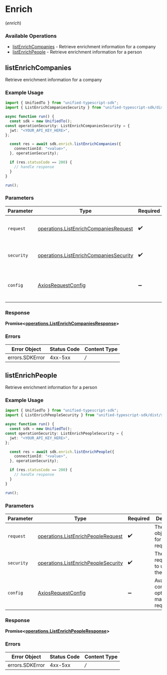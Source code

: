 # Enrich
(*enrich*)

### Available Operations

* [listEnrichCompanies](#listenrichcompanies) - Retrieve enrichment information for a company
* [listEnrichPeople](#listenrichpeople) - Retrieve enrichment information for a person

## listEnrichCompanies

Retrieve enrichment information for a company

### Example Usage

```typescript
import { UnifiedTo } from "unified-typescript-sdk";
import { ListEnrichCompaniesSecurity } from "unified-typescript-sdk/dist/sdk/models/operations";

async function run() {
  const sdk = new UnifiedTo();
const operationSecurity: ListEnrichCompaniesSecurity = {
  jwt: "<YOUR_API_KEY_HERE>",
};

  const res = await sdk.enrich.listEnrichCompanies({
    connectionId: "<value>",
  }, operationSecurity);

  if (res.statusCode == 200) {
    // handle response
  }
}

run();
```

### Parameters

| Parameter                                                                                            | Type                                                                                                 | Required                                                                                             | Description                                                                                          |
| ---------------------------------------------------------------------------------------------------- | ---------------------------------------------------------------------------------------------------- | ---------------------------------------------------------------------------------------------------- | ---------------------------------------------------------------------------------------------------- |
| `request`                                                                                            | [operations.ListEnrichCompaniesRequest](../../sdk/models/operations/listenrichcompaniesrequest.md)   | :heavy_check_mark:                                                                                   | The request object to use for the request.                                                           |
| `security`                                                                                           | [operations.ListEnrichCompaniesSecurity](../../sdk/models/operations/listenrichcompaniessecurity.md) | :heavy_check_mark:                                                                                   | The security requirements to use for the request.                                                    |
| `config`                                                                                             | [AxiosRequestConfig](https://axios-http.com/docs/req_config)                                         | :heavy_minus_sign:                                                                                   | Available config options for making requests.                                                        |


### Response

**Promise<[operations.ListEnrichCompaniesResponse](../../sdk/models/operations/listenrichcompaniesresponse.md)>**
### Errors

| Error Object    | Status Code     | Content Type    |
| --------------- | --------------- | --------------- |
| errors.SDKError | 4xx-5xx         | */*             |

## listEnrichPeople

Retrieve enrichment information for a person

### Example Usage

```typescript
import { UnifiedTo } from "unified-typescript-sdk";
import { ListEnrichPeopleSecurity } from "unified-typescript-sdk/dist/sdk/models/operations";

async function run() {
  const sdk = new UnifiedTo();
const operationSecurity: ListEnrichPeopleSecurity = {
  jwt: "<YOUR_API_KEY_HERE>",
};

  const res = await sdk.enrich.listEnrichPeople({
    connectionId: "<value>",
  }, operationSecurity);

  if (res.statusCode == 200) {
    // handle response
  }
}

run();
```

### Parameters

| Parameter                                                                                      | Type                                                                                           | Required                                                                                       | Description                                                                                    |
| ---------------------------------------------------------------------------------------------- | ---------------------------------------------------------------------------------------------- | ---------------------------------------------------------------------------------------------- | ---------------------------------------------------------------------------------------------- |
| `request`                                                                                      | [operations.ListEnrichPeopleRequest](../../sdk/models/operations/listenrichpeoplerequest.md)   | :heavy_check_mark:                                                                             | The request object to use for the request.                                                     |
| `security`                                                                                     | [operations.ListEnrichPeopleSecurity](../../sdk/models/operations/listenrichpeoplesecurity.md) | :heavy_check_mark:                                                                             | The security requirements to use for the request.                                              |
| `config`                                                                                       | [AxiosRequestConfig](https://axios-http.com/docs/req_config)                                   | :heavy_minus_sign:                                                                             | Available config options for making requests.                                                  |


### Response

**Promise<[operations.ListEnrichPeopleResponse](../../sdk/models/operations/listenrichpeopleresponse.md)>**
### Errors

| Error Object    | Status Code     | Content Type    |
| --------------- | --------------- | --------------- |
| errors.SDKError | 4xx-5xx         | */*             |
